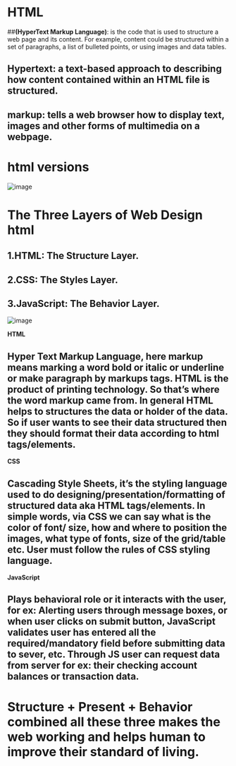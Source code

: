 # HTML 
##**(HyperText Markup Language)**: is the code that is used to structure a web page and its content. 
For example, content could be structured within a set of paragraphs, a list of bulleted points, or using images and data tables.
## **Hypertext**: a text-based approach to describing how content contained within an HTML file is structured. 
## **markup**: tells a web browser how to display text, images and other forms of multimedia on a webpage.
# **html versions**
![image](https://github.com/user-attachments/assets/864133c8-8347-42f3-9012-5338e4e8dfd4)

# The Three Layers of Web Design html
## 1.HTML: The Structure Layer.
## 2.CSS: The Styles Layer.
## 3.JavaScript: The Behavior Layer.
![image](https://github.com/user-attachments/assets/1218340e-b67c-4d02-8efb-d971e5ff9164)

**HTML**
## Hyper Text Markup Language, here markup means marking a word bold or italic or underline or make paragraph by markups tags. HTML is the product of printing technology. So that’s where the word markup came from. In general HTML helps to structures the data or holder of the data.  So if user wants to see their data structured then they should format their data according to html tags/elements.

**CSS**
## Cascading Style Sheets, it’s the styling language used to do designing/presentation/formatting of structured data aka HTML tags/elements. In simple words, via CSS we can say what is the color of font/ size, how and where to position the images, what type of fonts, size of the grid/table etc. User must follow the rules of CSS styling language.

**JavaScript**
## Plays behavioral role or it interacts with the user, for ex: Alerting users through message boxes, or when user clicks on submit button, JavaScript validates user has entered all the required/mandatory field before submitting data to sever, etc. Through JS user can request data from server for ex: their checking account balances or transaction data.
# Structure + Present + Behavior combined all these three makes the web working and helps human to improve their standard of living.
